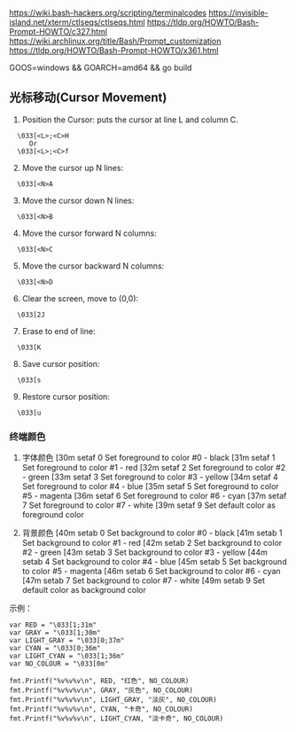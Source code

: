 https://wiki.bash-hackers.org/scripting/terminalcodes
https://invisible-island.net/xterm/ctlseqs/ctlseqs.html
https://tldp.org/HOWTO/Bash-Prompt-HOWTO/c327.html
https://wiki.archlinux.org/title/Bash/Prompt_customization
https://tldp.org/HOWTO/Bash-Prompt-HOWTO/x361.html

GOOS=windows && GOARCH=amd64 && go build
## 光标移动(Cursor Movement)
1.  Position the Cursor: puts the cursor at line L and column C.
```
  \033[<L>;<C>H
     Or
  \033[<L>;<C>f
```

2. Move the cursor up N lines:
```
  \033[<N>A
```

3. Move the cursor down N lines:
```
  \033[<N>B
```

4. Move the cursor forward N columns:
```
  \033[<N>C
```

5. Move the cursor backward N columns:
```
  \033[<N>D
```

6. Clear the screen, move to (0,0):
```
  \033[2J
```

7. Erase to end of line:
```
  \033[K
```

8. Save cursor position:
```
  \033[s
```

9. Restore cursor position:
```
  \033[u
```

### 终端颜色

1. 字体颜色
[30m	setaf 0	Set foreground to color #0 - black
[31m	setaf 1	Set foreground to color #1 - red
[32m	setaf 2	Set foreground to color #2 - green
[33m	setaf 3	Set foreground to color #3 - yellow
[34m	setaf 4	Set foreground to color #4 - blue
[35m	setaf 5	Set foreground to color #5 - magenta
[36m	setaf 6	Set foreground to color #6 - cyan
[37m	setaf 7	Set foreground to color #7 - white
[39m	setaf 9	Set default color as foreground color

2. 背景颜色
[40m	setab 0	Set background to color #0 - black
[41m	setab 1	Set background to color #1 - red
[42m	setab 2	Set background to color #2 - green
[43m	setab 3	Set background to color #3 - yellow
[44m	setab 4	Set background to color #4 - blue
[45m	setab 5	Set background to color #5 - magenta
[46m	setab 6	Set background to color #6 - cyan
[47m	setab 7	Set background to color #7 - white
[49m	setab 9	Set default color as background color


示例：
```golang
var RED = "\033[1;31m"
var GRAY = "\033[1;30m"
var LIGHT_GRAY = "\033[0;37m"
var CYAN = "\033[0;36m"
var LIGHT_CYAN = "\033[1;36m"
var NO_COLOUR = "\033[0m"

fmt.Printf("%v%v%v\n", RED, "红色", NO_COLOUR)
fmt.Printf("%v%v%v\n", GRAY, "灰色", NO_COLOUR)
fmt.Printf("%v%v%v\n", LIGHT_GRAY, "淡灰", NO_COLOUR)
fmt.Printf("%v%v%v\n", CYAN, "卡奇", NO_COLOUR)
fmt.Printf("%v%v%v\n", LIGHT_CYAN, "淡卡奇", NO_COLOUR)
```